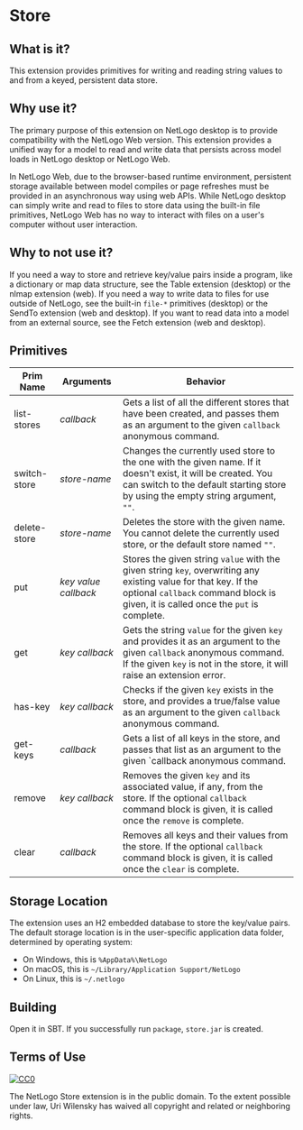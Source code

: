 # Store

## What is it?

This extension provides primitives for writing and reading string values to and from a keyed, persistent data store.

## Why use it?

The primary purpose of this extension on NetLogo desktop is to provide compatibility with the NetLogo Web version.  This extension provides a unified way for a model to read and write data that persists across model loads in NetLogo desktop or NetLogo Web.

In NetLogo Web, due to the browser-based runtime environment, persistent storage available between model compiles or page refreshes must be provided in an asynchronous way using web APIs.  While NetLogo desktop can simply write and read to files to store data using the built-in file primitives, NetLogo Web has no way to interact with files on a user's computer without user interaction.

## Why to not use it?

If you need a way to store and retrieve key/value pairs inside a program, like a dictionary or map data structure, see the Table extension (desktop) or the nlmap extension (web).  If you need a way to write data to files for use outside of NetLogo, see the built-in `file-*` primitives (desktop) or the SendTo extension (web and desktop).  If you want to read data into a model from an external source, see the Fetch extension (web and desktop).

## Primitives

| Prim Name    | Arguments                | Behavior
| ------------ | ------------------------ | --------
| list-stores  | *callback*               | Gets a list of all the different stores that have been created, and passes them as an argument to the given `callback` anonymous command.
| switch-store | *store-name*             | Changes the currently used store to the one with the given name.  If it doesn't exist, it will be created.  You can switch to the default starting store by using the empty string argument, `""`.
| delete-store | *store-name*             | Deletes the store with the given name.  You cannot delete the currently used store, or the default store named `""`.
| put          | *key* *value* *callback* | Stores the given string `value` with the given string `key`, overwriting any existing value for that key.  If the optional `callback` command block is given, it is called once the `put` is complete.
| get          | *key* *callback*         | Gets the string `value` for the given `key` and provides it as an argument to the given `callback` anonymous command.  If the given `key` is not in the store, it will raise an extension error.
| has-key      | *key* *callback*         | Checks if the given `key` exists in the store, and provides a true/false value as an argument to the given `callback` anonymous command.
| get-keys     | *callback*               | Gets a list of all keys in the store, and passes that list as an argument to the given `callback anonymous command.
| remove       | *key* *callback*         | Removes the given `key` and its associated value, if any, from the store.  If the optional `callback` command block is given, it is called once the `remove` is complete.
| clear        | *callback*               | Removes all keys and their values from the store.  If the optional `callback` command block is given, it is called once the `clear` is complete.

## Storage Location

The extension uses an H2 embedded database to store the key/value pairs.  The default storage location is in the user-specific application data folder, determined by operating system:

- On Windows, this is `%AppData%\NetLogo`
- On macOS, this is `~/Library/Application Support/NetLogo`
- On Linux, this is `~/.netlogo`

## Building

Open it in SBT.  If you successfully run `package`, `store.jar` is created.

## Terms of Use

[![CC0](http://i.creativecommons.org/p/zero/1.0/88x31.png)](http://creativecommons.org/publicdomain/zero/1.0/)

The NetLogo Store extension is in the public domain.  To the extent possible under law, Uri Wilensky has waived all copyright and related or neighboring rights.
